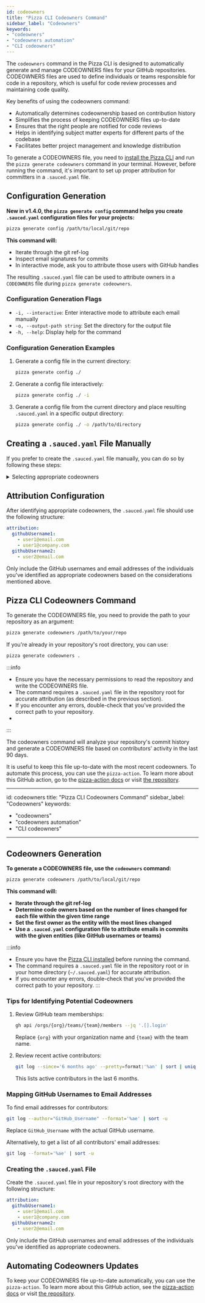```yaml
---
id: codeowners
title: "Pizza CLI Codeowners Command"
sidebar_label: "Codeowners"
keywords: 
- "codeowners" 
- "codeowners automation" 
- "CLI codeowners" 
---
```


The `codeowners` command in the Pizza CLI is designed to automatically generate and manage CODEOWNERS files for your GitHub repositories. CODEOWNERS files are used to define individuals or teams responsible for code in a repository, which is useful for code review processes and maintaining code quality.

Key benefits of using the codeowners command:

- Automatically determines codeownership based on contribution history
- Simplifies the process of keeping CODEOWNERS files up-to-date
- Ensures that the right people are notified for code reviews
- Helps in identifying subject matter experts for different parts of the codebase
- Facilitates better project management and knowledge distribution

To generate a CODEOWNERS file, you need to [install the Pizza CLI](pizza-cli.md) and run the `pizza generate codeowners` command in your terminal. However, before running the command, it's important to set up proper attribution for committers in a `.sauced.yaml` file.

## Configuration Generation

**New in v1.4.0, the `pizza generate config` command helps you create `.sauced.yaml` configuration files for your projects:**

```sh
pizza generate config /path/to/local/git/repo
```

**This command will:**
- Iterate through the git ref-log
- Inspect email signatures for commits
- In interactive mode, ask you to attribute those users with GitHub handles

The resulting `.sauced.yaml` file can be used to attribute owners in a `CODEOWNERS` file during `pizza generate codeowners`.

### Configuration Generation Flags

- `-i, --interactive`: Enter interactive mode to attribute each email manually
- `-o, --output-path string`: Set the directory for the output file
- `-h, --help`: Display help for the command

### Configuration Generation Examples

1. Generate a config file in the current directory:
   ```sh
   pizza generate config ./
   ```

2. Generate a config file interactively:
   ```sh
   pizza generate config ./ -i
   ```

3. Generate a config file from the current directory and place resulting `.sauced.yaml` in a specific output directory:
   ```sh
   pizza generate config ./ -o /path/to/directory
   ```

## Creating a `.sauced.yaml` File Manually

If you prefer to create the `.sauced.yaml` file manually, you can do so by following these steps:

<details>
   <summary>Selecting appropriate codeowners</summary>

   When deciding who to include in your `.sauced.yaml` file, consider the following:

   1. **Team members**: Include active members of your organization who are responsible for maintaining the codebase.

   2. **Expertise**: Prioritize individuals with deep knowledge of specific areas of the codebase.

   3. **GitHub team members**: Include members of the GitHub teams associated with the repository.

   4. **Long-term contributors**: Consider long-standing contributors who have demonstrated commitment to the project.

   :::tip

   Be cautious about including external contributors. Only include those who have been vetted and are trusted to review and approve changes.

   :::

   Codeowners will be automatically requested for review on pull requests that modify code they own.

   <details>
      <summary>Tips for identifying potential codeowners</summary>

      1. Review GitHub team memberships:
         ```bash
         gh api /orgs/{org}/teams/{team}/members --jq '.[].login'
         ```
         Replace `{org}` with your organization name and `{team}` with the team name.

      3. Review recent active contributors:
         ```bash
         git log --since='6 months ago' --pretty=format:'%an' | sort | uniq -c | sort -nr
         ```
         This lists active contributors in the last 6 months.
   </details>

   <details>
      <summary>Mapping GitHub usernames to email addresses</summary>

      Mapping GitHub usernames to their corresponding email addresses is necessary for creating an accurate `.sauced.yaml` file. For contributors to your repository, you can use `git log` to find their email addresses:

         ```bash
         git log --author="GitHub_Username" --format='%ae' | sort -u
         ```

      Replace `GitHub_Username` with the actual GitHub username. This command will show all email addresses used by that user in their commits to your repository.

      Alternatively, you can run the following command to get a list of your contributors' email addresses:

         ```bash
         git log --format='%ae' | sort -u
         ```
   </details>

</details>

## Attribution Configuration

After identifying appropriate codeowners, the `.sauced.yaml` file should use the following structure:

   ```yaml
   attribution:
     githubUsername1:
       - user1@email.com
       - user1@company.com
     githubUsername2:
       - user2@email.com
   ```

Only include the GitHub usernames and email addresses of the individuals you've identified as appropriate codeowners based on the considerations mentioned above.

## Pizza CLI Codeowners Command

To generate the CODEOWNERS file, you need to provide the path to your repository as an argument:

```bash
pizza generate codeowners /path/to/your/repo
```

If you're already in your repository's root directory, you can use:

```bash
pizza generate codeowners .
```
:::info

- Ensure you have the necessary permissions to read the repository and write the CODEOWNERS file.
- The command requires a `.sauced.yaml` file in the repository root for accurate attribution (as described in the previous section).
- If you encounter any errors, double-check that you've provided the correct path to your repository.
- 
:::

The codeowners command will analyze your repository's commit history and generate a CODEOWNERS file based on contributors' activity in the last 90 days.

It is useful to keep this file up-to-date with the most recent codeowners. To automate this process, you can use the `pizza-action`. To learn more about this GitHub action, go to the [pizza-action docs](pizza-action.md) or visit [the repository](https://github.com/open-sauced/pizza-action).





---
id: codeowners
title: "Pizza CLI Codeowners Command"
sidebar_label: "Codeowners"
keywords: 
- "codeowners" 
- "codeowners automation" 
- "CLI codeowners" 
---



## Codeowners Generation

**To generate a CODEOWNERS file, use the `codeowners` command:**

```sh
pizza generate codeowners /path/to/local/git/repo
```

**This command will:**
- **Iterate through the git ref-log**
- **Determine code owners based on the number of lines changed for each file within the given time range**
- **Set the first owner as the entity with the most lines changed**
- **Use a `.sauced.yaml` configuration file to attribute emails in commits with the given entities (like GitHub usernames or teams)**

:::info
- Ensure you have the [Pizza CLI installed](pizza-cli.md) before running the command.
- The command requires a `.sauced.yaml` file in the repository root or in your home directory (`~/.sauced.yaml`) for accurate attribution.
- If you encounter any errors, double-check that you've provided the correct path to your repository.
:::



### Tips for Identifying Potential Codeowners

1. Review GitHub team memberships:
   ```bash
   gh api /orgs/{org}/teams/{team}/members --jq '.[].login'
   ```
   Replace `{org}` with your organization name and `{team}` with the team name.

2. Review recent active contributors:
   ```bash
   git log --since='6 months ago' --pretty=format:'%an' | sort | uniq -c | sort -nr
   ```
   This lists active contributors in the last 6 months.

### Mapping GitHub Usernames to Email Addresses

To find email addresses for contributors:

```bash
git log --author="GitHub_Username" --format='%ae' | sort -u
```

Replace `GitHub_Username` with the actual GitHub username.

Alternatively, to get a list of all contributors' email addresses:

```bash
git log --format='%ae' | sort -u
```

### Creating the `.sauced.yaml` File

Create the `.sauced.yaml` file in your repository's root directory with the following structure:

```yaml
attribution:
  githubUsername1:
    - user1@email.com
    - user1@company.com
  githubUsername2:
    - user2@email.com
```

Only include the GitHub usernames and email addresses of the individuals you've identified as appropriate codeowners.

## Automating Codeowners Updates

To keep your CODEOWNERS file up-to-date automatically, you can use the `pizza-action`. To learn more about this GitHub action, see the [pizza-action docs](pizza-action.md) or visit [the repository](https://github.com/open-sauced/pizza-action).